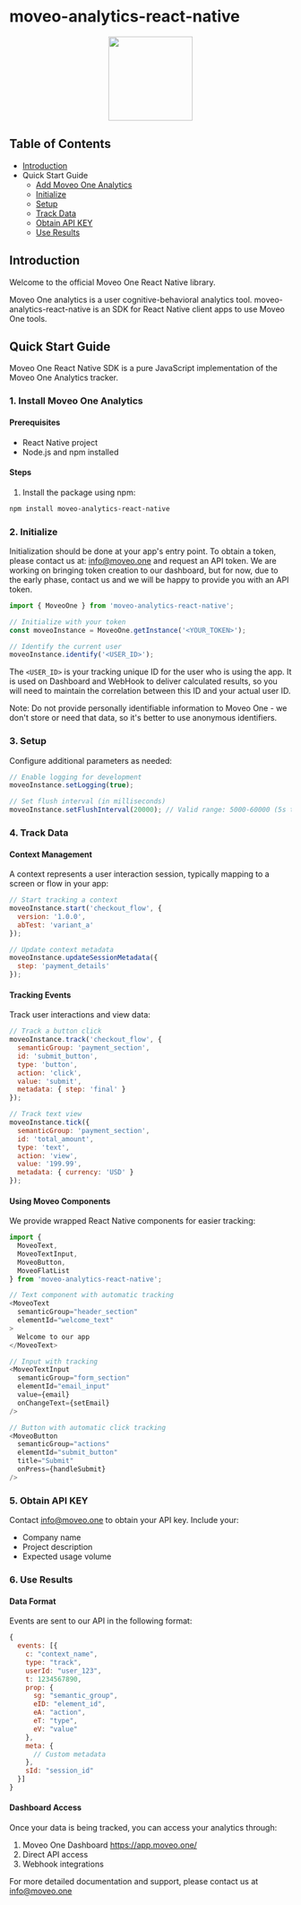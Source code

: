 # moveo-analytics-react-native

<div align="center" style="text-align: center">
  <img src="https://github.com/divstechnologydev/moveo-analytics-react-native/assets/6665139/3755d4fc-d4bc-47dd-a543-9c131a38772c" height="150"/>
</div>

## Table of Contents
- [Introduction](#introduction)
- Quick Start Guide
  - [Add Moveo One Analytics](#1-install-moveo-one-analytics)
  - [Initialize](#2-initialize)
  - [Setup](#3-setup)
  - [Track Data](#4-track-data)
  - [Obtain API KEY](#5-obtain-api-key)
  - [Use Results](#6-use-results)

## Introduction

Welcome to the official Moveo One React Native library.

Moveo One analytics is a user cognitive-behavioral analytics tool. moveo-analytics-react-native is an SDK for React Native client apps to use Moveo One tools.

## Quick Start Guide

Moveo One React Native SDK is a pure JavaScript implementation of the Moveo One Analytics tracker.

### 1. Install Moveo One Analytics

#### Prerequisites
- React Native project
- Node.js and npm installed

#### Steps
1. Install the package using npm:
```bash
npm install moveo-analytics-react-native
```

### 2. Initialize

Initialization should be done at your app's entry point. To obtain a token, please contact us at: info@moveo.one and request an API token. We are working on bringing token creation to our dashboard, but for now, due to the early phase, contact us and we will be happy to provide you with an API token.

```javascript
import { MoveoOne } from 'moveo-analytics-react-native';

// Initialize with your token
const moveoInstance = MoveoOne.getInstance('<YOUR_TOKEN>');

// Identify the current user
moveoInstance.identify('<USER_ID>');
```

The `<USER_ID>` is your tracking unique ID for the user who is using the app. It is used on Dashboard and WebHook to deliver calculated results, so you will need to maintain the correlation between this ID and your actual user ID.

Note: Do not provide personally identifiable information to Moveo One - we don't store or need that data, so it's better to use anonymous identifiers.

### 3. Setup

Configure additional parameters as needed:

```javascript
// Enable logging for development
moveoInstance.setLogging(true);

// Set flush interval (in milliseconds)
moveoInstance.setFlushInterval(20000); // Valid range: 5000-60000 (5s to 1min)
```

### 4. Track Data

#### Context Management

A context represents a user interaction session, typically mapping to a screen or flow in your app:

```javascript
// Start tracking a context
moveoInstance.start('checkout_flow', {
  version: '1.0.0',
  abTest: 'variant_a'
});

// Update context metadata
moveoInstance.updateSessionMetadata({
  step: 'payment_details'
});
```

#### Tracking Events

Track user interactions and view data:

```javascript
// Track a button click
moveoInstance.track('checkout_flow', {
  semanticGroup: 'payment_section',
  id: 'submit_button',
  type: 'button',
  action: 'click',
  value: 'submit',
  metadata: { step: 'final' }
});

// Track text view
moveoInstance.tick({
  semanticGroup: 'payment_section',
  id: 'total_amount',
  type: 'text',
  action: 'view',
  value: '199.99',
  metadata: { currency: 'USD' }
});
```

#### Using Moveo Components

We provide wrapped React Native components for easier tracking:

```javascript
import { 
  MoveoText, 
  MoveoTextInput, 
  MoveoButton, 
  MoveoFlatList 
} from 'moveo-analytics-react-native';

// Text component with automatic tracking
<MoveoText 
  semanticGroup="header_section" 
  elementId="welcome_text"
>
  Welcome to our app
</MoveoText>

// Input with tracking
<MoveoTextInput
  semanticGroup="form_section"
  elementId="email_input"
  value={email}
  onChangeText={setEmail}
/>

// Button with automatic click tracking
<MoveoButton
  semanticGroup="actions"
  elementId="submit_button"
  title="Submit"
  onPress={handleSubmit}
/>
```

### 5. Obtain API KEY

Contact info@moveo.one to obtain your API key. Include your:
- Company name
- Project description
- Expected usage volume

### 6. Use Results

#### Data Format

Events are sent to our API in the following format:

```javascript
{
  events: [{
    c: "context_name",
    type: "track",
    userId: "user_123",
    t: 1234567890,
    prop: {
      sg: "semantic_group",
      eID: "element_id",
      eA: "action",
      eT: "type",
      eV: "value"
    },
    meta: {
      // Custom metadata
    },
    sId: "session_id"
  }]
}
```

#### Dashboard Access

Once your data is being tracked, you can access your analytics through:
1. Moveo One Dashboard https://app.moveo.one/
2. Direct API access
3. Webhook integrations

For more detailed documentation and support, please contact us at info@moveo.one
